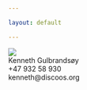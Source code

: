 ```yaml
---

layout: default

---
```


<div class="contact">
    <img src="http://graph.facebook.com/kengulb/picture" />
    <div class="name">Kenneth Gulbrandsøy</div>
    <div class="phone">+47 932 58 930</div>
    <div class="mail">kenneth@discoos.org</div>
</div>
